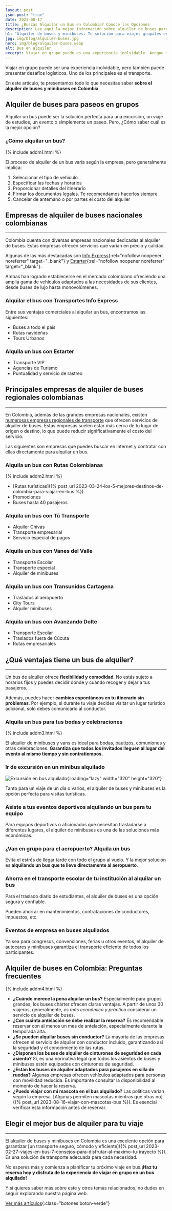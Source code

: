 ```yaml
---
layout: post
json-post: "true"
date: 2023-08-17
title: ¿Buscas Alquilar un Bus en Colombia? Conoce las Opciones
description: Lee aquí la mejor información sobre alquiler de buses para viajar por Colombia. ¡Entérate de todo y reserva hoy mismo!
h1: "Alquiler de buses y minibuses: Tu solución para viajes grupales en Colombia"
jpg: img/blog/alquiler-buses.jpg
hero: img/blog/alquiler-buses.webp
alt: Bus en alquiler
excerpt: Viajar en grupo puede es una experiencia inolvidable. Aunque también puede presentar desafíos logísticos.
---
```

Viajar en grupo puede ser una experiencia inolvidable, pero también puede presentar desafíos logísticos. Uno de los principales es el transporte.

En este artículo, te presentamos todo lo que necesitas saber **sobre el alquiler de buses y minibuses en Colombia**.

## Alquiler de buses para paseos en grupos

Alquilar un bus puede ser la solución perfecta para una excursión, un viaje de estudios, un evento o simplemente un paseo. Pero, ¿Cómo saber cuál es la mejor opción?

### ¿Cómo alquilar un bus?

{% include addm1.html %}

El proceso de alquiler de un bus varía según la empresa, pero generalmente implica:

1. Seleccionar el tipo de vehículo
2. Especificar las fechas y horarios
3. Proporcionar detalles del itinerario
4. Firmar los documentos legales. Te recomendamos hacerlos siempre
5. Cancelar de antemano o por partes el costo del alquiler

## Empresas de alquiler de buses nacionales colombianas

-----

Colombia cuenta con diversas empresas nacionales dedicadas al alquiler de buses. Estas empresas ofrecen servicios que varían en precio y calidad.

Algunas de las más destacadas son [Info Express](https://transportesinfoexpress.com/){:rel="nofollow noopener noreferrer" target="_blank"} y [Estarter](https://estarter.co/){:rel="nofollow noopener noreferrer" target="_blank"}.

Ambas han logrado establecerse en el mercado colombiano ofreciendo una amplia gama de vehículos adaptados a las necesidades de sus clientes, desde buses de lujo hasta monovolúmenes.

### Alquilar el bus con Transportes Info Express

Entre sus ventajas comerciales al alquilar un bus, encontramos las siguientes:

* Buses a todo el país
* Rutas navideñas
* Tours Urbanos

### Alquila un bus con Estarter

* Transporte VIP
* Agencias de Turismo
* Puntualidad y servicio de rastreo

## Principales empresas de alquiler de buses regionales colombianas

-----

En Colombia, además de las grandes empresas nacionales, existen [numerosas empresas regionales de transporte](/) que ofrecen servicios de alquiler de buses. Estas empresas suelen estar más cerca de tu lugar de origen o destino, lo que puede reducir significativamente el costo del servicio.

Las siguientes son empresas que puedes buscar en internet y contratar con ellas directamente para alquilar un bus.

### Alquila un bus con Rutas Colombianas

{% include addm2.html %}

* [Rutas turísticas]({% post_url 2023-03-24-los-5-mejores-destinos-de-colombia-para-viajar-en-bus %})
* Promociones
* Buses hasta 40 pasajeros

### Alquila un bus con Tú Transporte

* Alquiler Chivas
* Transporte empresarial
* Servicio especial de pagos

### Alquila un bus con Vanes del Valle

* Transporte Escolar
* Transporte especial
* Alquiler de minibuses

### Alquila un bus con Transunidos Cartagena

* Traslados al aeropuerto
* City Tours
* Alquiler minibuses

### Alquila un bus con Avanzando Dolte

* Transporte Escolar
* Traslados fuera de Cúcuta
* Rutas empresariales

## ¿Qué ventajas tiene un bus de alquiler?

-----

Un bus de alquiler ofrece **flexibilidad y comodidad**. No estás sujeto a horarios fijos y puedes decidir dónde y cuándo recoger y dejar a tus pasajeros.

Además, puedes hacer **cambios espontáneos en tu itinerario sin problemas**. Por ejemplo, si durante tu viaje decides visitar un lugar turístico adicional, solo debes comunicarlo al conductor.

### Alquila un bus para tus bodas y celebraciones

{% include addm3.html %}

El alquiler de minibuses y vans es ideal para bodas, bautizos, comuniones y otras celebraciones. **Garantiza que todos los invitados lleguen al lugar del evento al mismo tiempo y sin contratiempos.**

### Ir de excursión en un minibus alquilado

![Excursión en bus alquilado]({{'blog/alquier-bus-excursion.webp'|relative_url}} "Excursión"){:loading="lazy" width="320" height="320"}

Tanto para un viaje de un día o varios, el alquiler de buses y minibuses es la opción perfecta para visitas turísticas.

### Asiste a tus eventos deportivos alquilando un bus para tu equipo

Para equipos deportivos o aficionados que necesitan trasladarse a diferentes lugares, el alquiler de minibuses es una de las soluciones más económicas.

### ¿Van en grupo para el aeropuerto? Alquila un bus

Evita el estrés de llegar tarde con todo el grupo al vuelo. Y la mejor solución es **alquilando un bus que te lleve directamente al aeropuerto**.

### Ahorra en el transporte escolar de tu institución al alquilar un bus

Para el traslado diario de estudiantes, el alquiler de buses es una opción segura y confiable.

Pueden ahorrar en mantenimientos, contrataciones de conductores, impuestos, etc.

### Eventos de empresa en buses alquilados

Ya sea para congresos, convenciones, ferias u otros eventos, el alquiler de autocares y minibuses garantiza el transporte eficiente de todos los participantes.

## Alquiler de buses en Colombia: Preguntas frecuentes

{% include addm4.html %}

* **¿Cuándo merece la pena alquilar un bus?** Especialmente para grupos grandes, los buses chárter ofrecen claras ventajas. A partir de unos 30 viajeros, generalmente, *es más económico y práctico* considerar un servicio de alquiler de buses.
* **¿Con cuánta antelación se debe realizar la reserva?** Es recomendable reservar con al menos un mes de antelación, especialmente durante la temporada alta.
* **¿Se pueden alquilar buses sin conductor?** La mayoría de las empresas ofrecen el servicio de alquiler con conductor incluido, garantizando así la seguridad y el conocimiento de las rutas.
* **¿Disponen los buses de alquiler de cinturones de seguridad en cada asiento?** Sí, es una normativa legal que todos los asientos de buses y minibuses estén equipados con cinturones de seguridad.
* **¿Están los buses de alquiler adaptados para pasajeros en silla de ruedas?** Algunas empresas ofrecen vehículos adaptados para personas con movilidad reducida. Es importante consultar la disponibilidad al momento de hacer la reserva.
* **¿Puedo viajar con mi mascota en el bus alquilado?** Las políticas varían según la empresa. [Algunas permiten mascotas mientras que otras no]({% post_url 2023-08-16-viajar-con-mascotas-bus %}). Es esencial verificar esta información antes de reservar.

## Elegir el mejor bus de alquiler para tu viaje

-----

El alquiler de buses y minibuses en Colombia es una excelente opción para garantizar [un transporte seguro, cómodo y eficiente]({% post_url 2023-02-27-viajes-en-bus-7-consejos-para-disfrutar-al-maximo-tu-trayecto %}). Es una solución de transporte adecuada para cada necesidad.

No esperes más y comienza a planificar tu próximo viaje en bus.**¡Haz tu reserva hoy y disfruta de la experiencia de viajar en grupo en un bus alquilado!**

Y si quieres saber más sobre este y otros temas relacionados, no dudes en seguir explorando nuestra página web.

[Ver más artículos]({{'blog'|relative_url}}){:class="botones boton-verde"}
